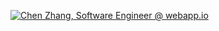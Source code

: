 [![Chen Zhang, Software Engineer @ webapp.io](https://pimp-my-readme.webapp.io/pimp-my-readme/wavy-banner?subtitle=Software%20Engineer%20%40%20webapp.io&title=Chen%20Zhang)](https://pimp-my-readme.webapp.io)
